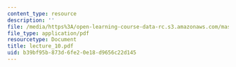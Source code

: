 ```yaml
---
content_type: resource
description: ''
file: /media/https%3A/open-learning-course-data-rc.s3.amazonaws.com/mas-865j-quantum-information-science-spring-2006/b39bf95b873d6fe20e18d9656c22d145_lecture_10.pdf
file_type: application/pdf
resourcetype: Document
title: lecture_10.pdf
uid: b39bf95b-873d-6fe2-0e18-d9656c22d145
---
```

